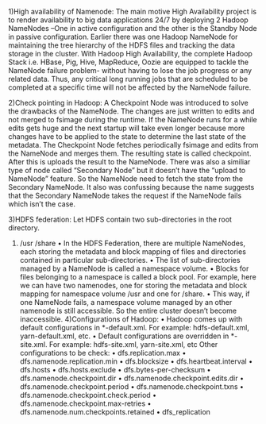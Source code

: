 1)High availability of Namenode:
The main motive High Availability project is to render availability to big data applications 24/7 by deploying 2  Hadoop NameNodes –One in active configuration and the other is the Standby Node in passive configuration.
Earlier there was one Hadoop NameNode for maintaining the tree hierarchy of the HDFS files and tracking the data storage in the cluster.
With Hadoop  High Availability, the complete Hadoop Stack i.e. HBase, Pig, Hive, MapReduce, Oozie are equipped to tackle the NameNode failure problem- without having to lose the job progress or any related data. Thus, any critical long running jobs that are scheduled to be completed at a specific time will not be affected by the NameNode failure.

2)Check pointing in Hadoop:
	A Checkpoint Node was introduced to solve the drawbacks of the NameNode. The changes are just written to edits and not merged to fsimage during the runtime. If the NameNode runs for a while edits gets huge and the next startup will take even longer because more changes have to be applied to the state to determine the last state of the metadata.
The Checkpoint Node fetches periodically fsimage and edits from the NameNode and merges them. The resulting state is called checkpoint. After this is uploads the result to the NameNode.
There was also a similiar type of node called “Secondary Node” but it doesn’t have the “upload to NameNode” feature. So the NameNode need to fetch the state from the Secondary NameNode. It also was confussing because the name suggests that the Secondary NameNode takes the request if the NameNode fails which isn’t the case.

3)HDFS federation:
	Let HDFS contain two sub-directories in the root directory. 
1)	/usr /share 
•	In the HDFS Federation, there are multiple NameNodes, each storing the metadata and block mapping of files and directories contained in particular sub-directories.
•	The list of sub-directories managed by a NameNode is called a namespace volume. 
•	Blocks for files belonging to a namespace is called a block pool. For example, here we can have two namenodes, one for storing the metadata and block mapping for namespace volume /usr and one for /share. 
•	This way, if one NameNode fails, a namespace volume managed by an other namenode is still accessible. So the entire cluster doesn’t become inaccessible.
4)Configurations of Hadoop: 
•	Hadoop comes up with default configurations in *-default.xml. For example: hdfs-default.xml, yarn-default.xml, etc.
•	Default configurations are overridden in *-site.xml. For example: hdfs-site.xml, yarn-site.xml, etc
Other configurations to be check:
•	dfs.replication.max 
•	dfs.namenode.replication.min 
•	dfs.blocksize 
•	dfs.heartbeat.interval 
•	dfs.hosts 
•	dfs.hosts.exclude 
•	dfs.bytes-per-checksum 
•	dfs.namenode.checkpoint.dir 
•	dfs.namenode.checkpoint.edits.dir 
•	dfs.namenode.checkpoint.period 
•	dfs.namenode.checkpoint.txns 
•	dfs.namenode.checkpoint.check.period 
•	dfs.namenode.checkpoint.max-retries 
•	dfs.namenode.num.checkpoints.retained
•	dfs_replication


